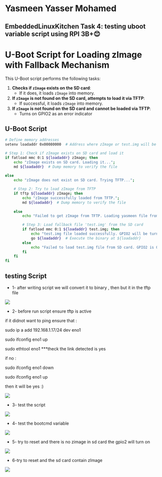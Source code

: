# Yasmeen Yasser Mohamed
## EmbeddedLinuxKitchen Task 4: testing uboot variable script using RPI 3B+😊

# U-Boot Script for Loading zImage with Fallback Mechanism

This U-Boot script performs the following tasks:
1. **Checks if `zImage` exists on the SD card**:
   - If it does, it loads `zImage` into memory.
2. **If `zImage` is not found on the SD card, attempts to load it via TFTP**:
   - If successful, it loads `zImage` into memory.
3. **If `zImage` is not found on the SD card and cannot be loaded via TFTP**:
   - Turns on GPIO2 as an error indicator 

## U-Boot Script

```bash
# Define memory addresses
setenv loadaddr 0x00080000  # Address where zImage or test.img will be loaded

# Step 1: Check if zImage exists on SD card and load it
if fatload mmc 0:1 ${loadaddr} zImage; then
    echo "zImage exists on SD card. Loading it...";
    md ${loadaddr}  # Dump memory to verify the file
    
else
    echo "zImage does not exist on SD card. Trying TFTP...";

    # Step 2: Try to load zImage from TFTP
    if tftp ${loadaddr} zImage; then
        echo "zImage successfully loaded from TFTP.";
        md ${loadaddr}  # Dump memory to verify the file
        
    else
        echo "Failed to get zImage from TFTP. Loading yasmeen file from SD card which will open GPIO2 LED...";

        # Step 3: Load fallback file 'test.img' from the SD card
        if fatload mmc 0:1 ${loadaddr} test.img; then
            echo "test.img file loaded successfully. GPIO2 will be turned on.";
            go ${loadaddr}  # Execute the binary at ${loadaddr}
        else
            echo "Failed to load test.img file from SD card. GPIO2 is ON as an error indicator.";
        fi
    fi
fi


```


## testing Script


* 1- after writing script we will convert it to binary , then but it in the tftp file

![](6.png "")

* 2- before run script ensure tftp is active 

if it didnot want to ping ensure that :

sudo ip a add 192.168.1.17/24 dev eno1 

sudo ifconfig eno1 up

sudo ethtool eno1   ***theck the link detected is yes 

if no :

sudo ifconfig eno1 down

sudo ifconfig eno1 up

then it will be yes :)


![](1.png "")

* 3- test the script 

![](2.png "")


* 4- test the bootcmd variable 

![](3.png "")

* 5- try to reset and there is no zimage in sd card the gpio2 will turn on 


![](4.png "")




* 6-try to reset and the sd card contain zImage

![](5.png "")












